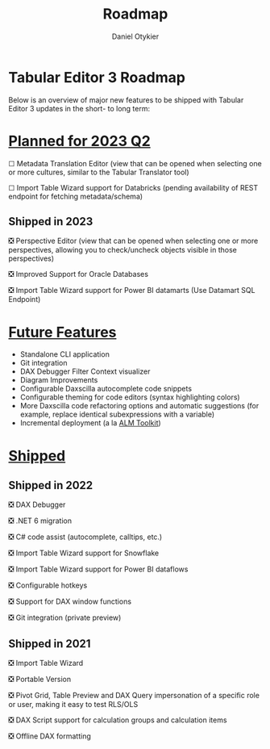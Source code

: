 ﻿---
uid: roadmap
title: Roadmap
author: Daniel Otykier
updated: 2023-02-03
---
# Tabular Editor 3 Roadmap

Below is an overview of major new features to be shipped with Tabular Editor 3 updates in the short- to long term:

# [Planned for 2023 Q2](#tab/PlannedQ1)

&#9744; Metadata Translation Editor (view that can be opened when selecting one or more cultures, similar to the Tabular Translator tool)

&#9744; Import Table Wizard support for Databricks (pending availability of REST endpoint for fetching metadata/schema)

## Shipped in 2023
❎  Perspective Editor (view that can be opened when selecting one or more perspectives, allowing you to check/uncheck objects visible in those perspectives)

❎ Improved Support for Oracle Databases

❎  Import Table Wizard support for Power BI datamarts (Use Datamart SQL Endpoint)

# [Future Features](#tab/FutureFeatures)
- Standalone CLI application
- Git integration
- DAX Debugger Filter Context visualizer
- Diagram Improvements
- Configurable Daxscilla autocomplete code snippets
- Configurable theming for code editors (syntax highlighting colors)
- More Daxscilla code refactoring options and automatic suggestions (for example, replace identical subexpressions with 
a variable)
- Incremental deployment (a la [ALM Toolkit](http://alm-toolkit.com/))

# [Shipped](#tab/shipped)
## Shipped in 2022

❎  DAX Debugger

❎  .NET 6 migration

❎  C# code assist (autocomplete, calltips, etc.)

❎  Import Table Wizard support for Snowflake

❎  Import Table Wizard support for Power BI dataflows

❎  Configurable hotkeys

❎  Support for DAX window functions

❎  Git integration (private preview)

## Shipped in 2021
❎  Import Table Wizard

❎  Portable Version

❎  Pivot Grid, Table Preview and DAX Query impersonation of a specific role or user, making it easy to test RLS/OLS

❎  DAX Script support for calculation groups and calculation items

❎  Offline DAX formatting

